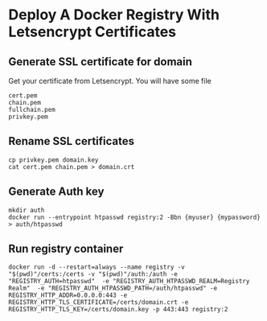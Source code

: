 # Deploy A Docker Registry With Letsencrypt Certificates

## Generate SSL certificate for domain

Get your certificate from Letsencrypt. You will have some file

```
cert.pem
chain.pem
fullchain.pem
privkey.pem
```

## Rename SSL certificates

```
cp privkey.pem domain.key
cat cert.pem chain.pem > domain.crt
```

## Generate Auth key

```
mkdir auth
docker run --entrypoint htpasswd registry:2 -Bbn {myuser} {mypassword} > auth/htpasswd
```

## Run registry container

```
docker run -d --restart=always --name registry -v "$(pwd)"/certs:/certs -v "$(pwd)"/auth:/auth -e "REGISTRY_AUTH=htpasswd"  -e "REGISTRY_AUTH_HTPASSWD_REALM=Registry Realm"  -e "REGISTRY_AUTH_HTPASSWD_PATH=/auth/htpasswd" -e REGISTRY_HTTP_ADDR=0.0.0.0:443 -e REGISTRY_HTTP_TLS_CERTIFICATE=/certs/domain.crt -e REGISTRY_HTTP_TLS_KEY=/certs/domain.key -p 443:443 registry:2
```
